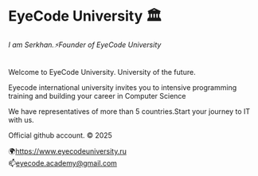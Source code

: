 # EyeCode University 🏛️
###### I am Serkhan.⚡Founder of EyeCode University
Welcome to EyeCode University. University of the future.
<p>Eyecode international university invites you to intensive programming training and building your career in Computer Science </p>
<p>We have representatives of more than 5 countries.Start your journey to IT with us.</p>
Official github account. 
&copy 2025



🌍https://www.eyecodeuniversity.ru  
📫eyecode.academy@gmail.com
  



<!--
**southsidescript/southsidescript** is a ✨ _special_ ✨ repository because its `README.md` (this file) appears on your GitHub profile.
🌍https://www.eyecodeuniversity.ru  
Here are some ideas to get you started:

- 🔭 I’m currently working on ...
- 🌱 I’m currently learning ...
- 👯 I’m looking to collaborate on ...
- 🤔 I’m looking for help with ...
- 💬 Ask me about ...
- 📫 How to reach me: ...
- 😄 Pronouns: ...
- ⚡ Fun fact: ...
-->
